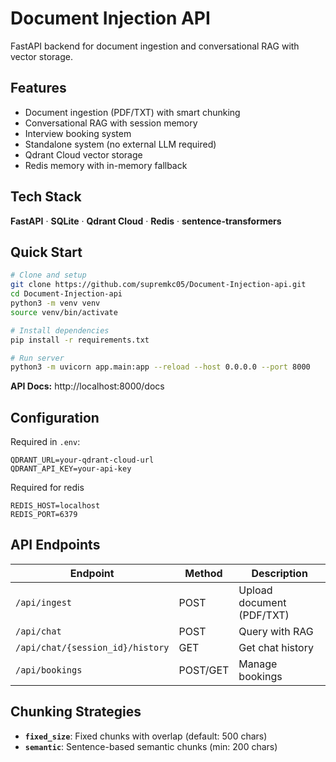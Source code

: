 # Document Injection API

FastAPI backend for document ingestion and conversational RAG with vector storage.

## Features

* Document ingestion (PDF/TXT) with smart chunking
* Conversational RAG with session memory
* Interview booking system
* Standalone system (no external LLM required)
* Qdrant Cloud vector storage
* Redis memory with in-memory fallback

## Tech Stack

**FastAPI** · **SQLite** · **Qdrant Cloud** · **Redis** · **sentence-transformers**

## Quick Start

```bash
# Clone and setup
git clone https://github.com/supremkc05/Document-Injection-api.git
cd Document-Injection-api
python3 -m venv venv
source venv/bin/activate

# Install dependencies
pip install -r requirements.txt

# Run server
python3 -m uvicorn app.main:app --reload --host 0.0.0.0 --port 8000
```

**API Docs:** http://localhost:8000/docs

## Configuration

Required in `.env`:
```env
QDRANT_URL=your-qdrant-cloud-url
QDRANT_API_KEY=your-api-key
```

Required for redis
```env
REDIS_HOST=localhost
REDIS_PORT=6379
```


## API Endpoints

| Endpoint | Method | Description |
|----------|--------|-------------|
| `/api/ingest` | POST | Upload document (PDF/TXT) |
| `/api/chat` | POST | Query with RAG |
| `/api/chat/{session_id}/history` | GET | Get chat history |
| `/api/bookings` | POST/GET | Manage bookings |

## Chunking Strategies

- **`fixed_size`**: Fixed chunks with overlap (default: 500 chars)
- **`semantic`**: Sentence-based semantic chunks (min: 200 chars)

